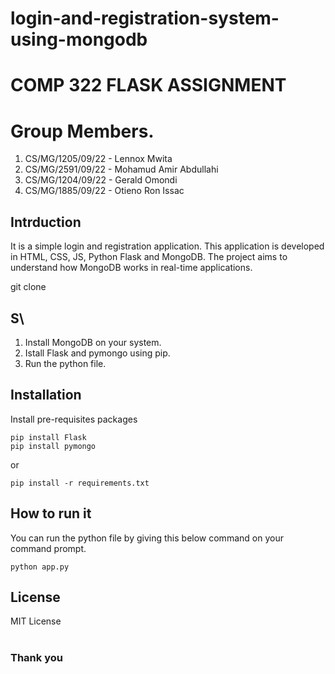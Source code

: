 # login-and-registration-system-using-mongodb

# COMP 322 FLASK ASSIGNMENT
# Group Members.
1. CS/MG/1205/09/22 - Lennox Mwita
2. CS/MG/2591/09/22 - Mohamud Amir Abdullahi
3. CS/MG/1204/09/22 - Gerald Omondi
4. CS/MG/1885/09/22 - Otieno Ron Issac

## Intrduction

It is a simple login and registration application. This application is developed in HTML, CSS, JS, Python Flask and MongoDB. The project aims to understand how MongoDB works in real-time applications.

git clone

## S\\

1. Install MongoDB on your system.
2. Istall Flask and pymongo using pip.
3. Run the python file.

## Installation

Install pre-requisites packages

```
pip install Flask
pip install pymongo
```
or
```
pip install -r requirements.txt
```


## How to run it

You can run the python file by giving this below command on your command prompt.

```
python app.py
```



## License
MIT License
<br>
<br>

### Thank you
